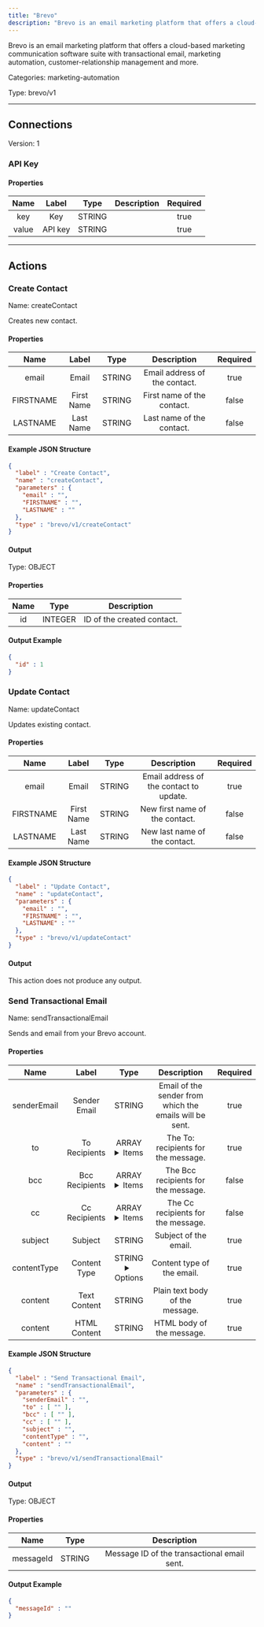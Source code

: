 ```yaml
---
title: "Brevo"
description: "Brevo is an email marketing platform that offers a cloud-based marketing communication software suite with transactional email, marketing automation, customer-relationship management and more."
---
```


Brevo is an email marketing platform that offers a cloud-based marketing communication software suite with transactional email, marketing automation, customer-relationship management and more.


Categories: marketing-automation


Type: brevo/v1

<hr />



## Connections

Version: 1


### API Key

#### Properties

|      Name       |      Label     |     Type     |     Description     | Required |
|:---------------:|:--------------:|:------------:|:-------------------:|:--------:|
| key | Key | STRING |  | true |
| value | API key | STRING |  | true |





<hr />



## Actions


### Create Contact
Name: createContact

Creates new contact.

#### Properties

|      Name       |      Label     |     Type     |     Description     | Required |
|:---------------:|:--------------:|:------------:|:-------------------:|:--------:|
| email | Email | STRING | Email address of the contact. | true |
| FIRSTNAME | First Name | STRING | First name of the contact. | false |
| LASTNAME | Last Name | STRING | Last name of the contact. | false |

#### Example JSON Structure
```json
{
  "label" : "Create Contact",
  "name" : "createContact",
  "parameters" : {
    "email" : "",
    "FIRSTNAME" : "",
    "LASTNAME" : ""
  },
  "type" : "brevo/v1/createContact"
}
```

#### Output



Type: OBJECT


#### Properties

|     Name     |     Type     |     Description     |
|:------------:|:------------:|:-------------------:|
| id | INTEGER | ID of the created contact. |




#### Output Example
```json
{
  "id" : 1
}
```


### Update Contact
Name: updateContact

Updates existing contact.

#### Properties

|      Name       |      Label     |     Type     |     Description     | Required |
|:---------------:|:--------------:|:------------:|:-------------------:|:--------:|
| email | Email | STRING | Email address of the contact to update. | true |
| FIRSTNAME | First Name | STRING | New first name of the contact. | false |
| LASTNAME | Last Name | STRING | New last name of the contact. | false |

#### Example JSON Structure
```json
{
  "label" : "Update Contact",
  "name" : "updateContact",
  "parameters" : {
    "email" : "",
    "FIRSTNAME" : "",
    "LASTNAME" : ""
  },
  "type" : "brevo/v1/updateContact"
}
```

#### Output

This action does not produce any output.




### Send Transactional Email
Name: sendTransactionalEmail

Sends and email from your Brevo account.

#### Properties

|      Name       |      Label     |     Type     |     Description     | Required |
|:---------------:|:--------------:|:------------:|:-------------------:|:--------:|
| senderEmail | Sender Email | STRING | Email of the sender from which the emails will be sent. | true |
| to | To Recipients | ARRAY <details> <summary> Items </summary> [STRING] </details> | The To: recipients for the message. | true |
| bcc | Bcc Recipients | ARRAY <details> <summary> Items </summary> [STRING] </details> | The Bcc recipients for the message. | false |
| cc | Cc Recipients | ARRAY <details> <summary> Items </summary> [STRING] </details> | The Cc recipients for the message. | false |
| subject | Subject | STRING | Subject of the email. | true |
| contentType | Content Type | STRING <details> <summary> Options </summary> TEXT, HTML </details> | Content type of the email. | true |
| content | Text Content | STRING | Plain text body of the message. | true |
| content | HTML Content | STRING | HTML body of the message. | true |

#### Example JSON Structure
```json
{
  "label" : "Send Transactional Email",
  "name" : "sendTransactionalEmail",
  "parameters" : {
    "senderEmail" : "",
    "to" : [ "" ],
    "bcc" : [ "" ],
    "cc" : [ "" ],
    "subject" : "",
    "contentType" : "",
    "content" : ""
  },
  "type" : "brevo/v1/sendTransactionalEmail"
}
```

#### Output



Type: OBJECT


#### Properties

|     Name     |     Type     |     Description     |
|:------------:|:------------:|:-------------------:|
| messageId | STRING | Message ID of the transactional email sent. |




#### Output Example
```json
{
  "messageId" : ""
}
```




